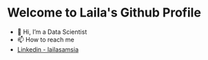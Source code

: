 # Welcome to Laila's Github Profile

- 👋 Hi, I’m a Data Scientist
- 📫 How to reach me 
- [Linkedin - lailasamsia](https://www.linkedin.com/in/lailasamsia/)

<!---
lailasamsia/lailasamsia is a ✨ special ✨ repository because its `README.md` (this file) appears on your GitHub profile.
You can click the Preview link to take a look at your changes.
--->
